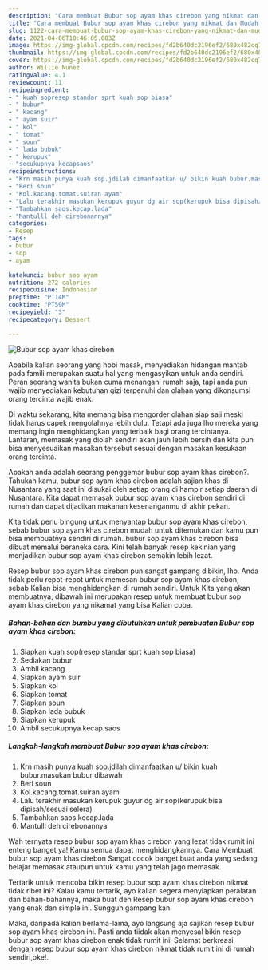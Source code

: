 ```yaml
---
description: "Cara membuat Bubur sop ayam khas cirebon yang nikmat dan Mudah Dibuat"
title: "Cara membuat Bubur sop ayam khas cirebon yang nikmat dan Mudah Dibuat"
slug: 1122-cara-membuat-bubur-sop-ayam-khas-cirebon-yang-nikmat-dan-mudah-dibuat
date: 2021-04-06T10:46:05.003Z
image: https://img-global.cpcdn.com/recipes/fd2b640dc2196ef2/680x482cq70/bubur-sop-ayam-khas-cirebon-foto-resep-utama.jpg
thumbnail: https://img-global.cpcdn.com/recipes/fd2b640dc2196ef2/680x482cq70/bubur-sop-ayam-khas-cirebon-foto-resep-utama.jpg
cover: https://img-global.cpcdn.com/recipes/fd2b640dc2196ef2/680x482cq70/bubur-sop-ayam-khas-cirebon-foto-resep-utama.jpg
author: Willie Nunez
ratingvalue: 4.1
reviewcount: 11
recipeingredient:
- " kuah sopresep standar sprt kuah sop biasa"
- " bubur"
- " kacang"
- " ayam suir"
- " kol"
- " tomat"
- " soun"
- " lada bubuk"
- " kerupuk"
- "secukupnya kecapsaos"
recipeinstructions:
- "Krn masih punya kuah sop.jdilah dimanfaatkan u/ bikin kuah bubur.masukan bubur dibawah"
- "Beri soun"
- "Kol.kacang.tomat.suiran ayam"
- "Lalu terakhir masukan kerupuk guyur dg air sop(kerupuk bisa dipisah/sesuai selera)"
- "Tambahkan saos.kecap.lada"
- "Mantulll deh cirebonannya"
categories:
- Resep
tags:
- bubur
- sop
- ayam

katakunci: bubur sop ayam 
nutrition: 272 calories
recipecuisine: Indonesian
preptime: "PT14M"
cooktime: "PT59M"
recipeyield: "3"
recipecategory: Dessert

---
```



![Bubur sop ayam khas cirebon](https://img-global.cpcdn.com/recipes/fd2b640dc2196ef2/680x482cq70/bubur-sop-ayam-khas-cirebon-foto-resep-utama.jpg)

Apabila kalian seorang yang hobi masak, menyediakan hidangan mantab pada famili merupakan suatu hal yang mengasyikan untuk anda sendiri. Peran seorang  wanita bukan cuma menangani rumah saja, tapi anda pun wajib menyediakan kebutuhan gizi terpenuhi dan olahan yang dikonsumsi orang tercinta wajib enak.

Di waktu  sekarang, kita memang bisa mengorder olahan siap saji meski tidak harus capek mengolahnya lebih dulu. Tetapi ada juga lho mereka yang memang ingin menghidangkan yang terbaik bagi orang tercintanya. Lantaran, memasak yang diolah sendiri akan jauh lebih bersih dan kita pun bisa menyesuaikan masakan tersebut sesuai dengan masakan kesukaan orang tercinta. 



Apakah anda adalah seorang penggemar bubur sop ayam khas cirebon?. Tahukah kamu, bubur sop ayam khas cirebon adalah sajian khas di Nusantara yang saat ini disukai oleh setiap orang di hampir setiap daerah di Nusantara. Kita dapat memasak bubur sop ayam khas cirebon sendiri di rumah dan dapat dijadikan makanan kesenanganmu di akhir pekan.

Kita tidak perlu bingung untuk menyantap bubur sop ayam khas cirebon, sebab bubur sop ayam khas cirebon mudah untuk ditemukan dan kamu pun bisa membuatnya sendiri di rumah. bubur sop ayam khas cirebon bisa dibuat memalui beraneka cara. Kini telah banyak resep kekinian yang menjadikan bubur sop ayam khas cirebon semakin lebih lezat.

Resep bubur sop ayam khas cirebon pun sangat gampang dibikin, lho. Anda tidak perlu repot-repot untuk memesan bubur sop ayam khas cirebon, sebab Kalian bisa menghidangkan di rumah sendiri. Untuk Kita yang akan membuatnya, dibawah ini merupakan resep untuk membuat bubur sop ayam khas cirebon yang nikamat yang bisa Kalian coba.

<!--inarticleads1-->

##### Bahan-bahan dan bumbu yang dibutuhkan untuk pembuatan Bubur sop ayam khas cirebon:

1. Siapkan  kuah sop(resep standar sprt kuah sop biasa)
1. Sediakan  bubur
1. Ambil  kacang
1. Siapkan  ayam suir
1. Siapkan  kol
1. Siapkan  tomat
1. Siapkan  soun
1. Siapkan  lada bubuk
1. Siapkan  kerupuk
1. Ambil secukupnya kecap.saos




<!--inarticleads2-->

##### Langkah-langkah membuat Bubur sop ayam khas cirebon:

1. Krn masih punya kuah sop.jdilah dimanfaatkan u/ bikin kuah bubur.masukan bubur dibawah
1. Beri soun
1. Kol.kacang.tomat.suiran ayam
1. Lalu terakhir masukan kerupuk guyur dg air sop(kerupuk bisa dipisah/sesuai selera)
1. Tambahkan saos.kecap.lada
1. Mantulll deh cirebonannya




Wah ternyata resep bubur sop ayam khas cirebon yang lezat tidak rumit ini enteng banget ya! Kamu semua dapat menghidangkannya. Cara Membuat bubur sop ayam khas cirebon Sangat cocok banget buat anda yang sedang belajar memasak ataupun untuk kamu yang telah jago memasak.

Tertarik untuk mencoba bikin resep bubur sop ayam khas cirebon nikmat tidak ribet ini? Kalau kamu tertarik, ayo kalian segera menyiapkan peralatan dan bahan-bahannya, maka buat deh Resep bubur sop ayam khas cirebon yang enak dan simple ini. Sungguh gampang kan. 

Maka, daripada kalian berlama-lama, ayo langsung aja sajikan resep bubur sop ayam khas cirebon ini. Pasti anda tiidak akan menyesal bikin resep bubur sop ayam khas cirebon enak tidak rumit ini! Selamat berkreasi dengan resep bubur sop ayam khas cirebon nikmat tidak rumit ini di rumah sendiri,oke!.

